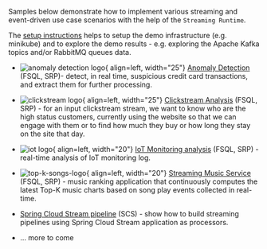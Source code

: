 
Samples below demonstrate how to implement various streaming and event-driven use case scenarios with the help of the `Streaming Runtime`.

The [setup instructions](./instructions.md) helps to setup the demo infrastructure (e.g. minikube) and to explore the demo results - e.g. exploring the Apache Kafka topics and/or RabbitMQ queues data.

* ![anomaly detection logo](./anomaly-detection/anomaly-detection-logo.png){ align=left, width="25"} [Anomaly Detection](./anomaly-detection/anomaly-detection.md) (FSQL, SRP)- detect, in real time, suspicious credit card transactions, and extract them for further processing.
* ![clickstream logo](./clickstream/clickstream-logo.png){ align=left, width="25"} [Clickstream Analysis](clickstream/clickstream.md) (FSQL, SRP) -   for an input clickstream stream, we want to know who are the high status customers, currently using the website so that we can engage with them or to find how much they buy or how long they stay on the site that day.
* ![iot logo](./iot-monitoring/iot-logo.png){ align=left, width="20"} [IoT Monitoring analysis](iot-monitoring/iot-monitoring.md) (FSQL, SRP) - real-time analysis of IoT monitoring log.
* ![top-k-songs-logo](./top-k-songs/top-k-songs-logo.png){ align=left, width="20"} [Streaming Music Service](top-k-songs/top-k-songs.md) (FSQL, SRP) - music ranking application that continuously computes the latest Top-K music charts based on song play events collected in real-time.
* [Spring Cloud Stream pipeline](spring-cloud-stream/tick-tock.md) (SCS) - show how to build streaming pipelines using Spring Cloud Stream application as processors.

* ... more to come

